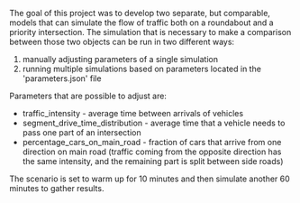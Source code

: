 The goal of this project was to develop two separate, but comparable, models that can simulate the flow of traffic both on a roundabout and a priority intersection. The simulation that is necessary to make a comparison between those two objects can be run in two different ways:

1. manually adjusting parameters of a single simulation
2. running multiple simulations based on parameters located in the 'parameters.json' file

Parameters that are possible to adjust are:

- traffic_intensity - average time between arrivals of vehicles
- segment_drive_time_distribution - average time that a vehicle needs to pass one part of an intersection
- percentage_cars_on_main_road - fraction of cars that arrive from one direction on main road (traffic coming from the opposite direction has the same intensity, and the remaining part is split between side roads)

The scenario is set to warm up for 10 minutes and then simulate another 60 minutes to gather results.
